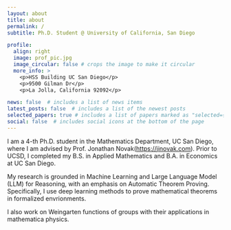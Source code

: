 ```yaml
---
layout: about
title: about
permalink: /
subtitle: Ph.D. Student @ University of California, San Diego

profile:
  align: right
  image: prof_pic.jpg
  image_circular: false # crops the image to make it circular
  more_info: >
    <p>HSS Building UC San Diego</p>
    <p>9500 Gilman Dr</p>
    <p>La Jolla, California 92092</p>

news: false  # includes a list of news items
latest_posts: false  # includes a list of the newest posts
selected_papers: true # includes a list of papers marked as "selected={true}"
social: false  # includes social icons at the bottom of the page
---
```


I am a 4-th Ph.D. student in the Mathematics Department, UC San Diego, where I am advised by Prof. Jonathan Novak(https://jinovak.com).
Prior to UCSD, I completed my B.S. in Applied Mathematics and B.A. in Economics at UC San Diego.

My research is grounded in Machine Learning and Large Language Model (LLM) for Reasoning, with an emphasis on Automatic Theorem Proving. 
Specifically, I use deep learning methods to prove mathematical theorems in formalized envrionments.

I also work on Weingarten functions of groups with their applications in mathematica physics.


